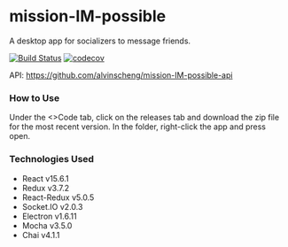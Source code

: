 # mission-IM-possible
A desktop app for socializers to message friends.

[![Build Status](https://travis-ci.org/alvinscheng/mission-IM-possible-client.svg?branch=master)](https://travis-ci.org/alvinscheng/mission-IM-possible-client)
[![codecov](https://codecov.io/gh/alvinscheng/mission-IM-possible-client/branch/master/graph/badge.svg)](https://codecov.io/gh/alvinscheng/mission-IM-possible-client)

API: https://github.com/alvinscheng/mission-IM-possible-api

### How to Use

Under the <>Code tab, click on the releases tab and download the zip file for the most recent version. In the folder, right-click the app and press open.

### Technologies Used

  * React v15.6.1
  * Redux v3.7.2
  * React-Redux v5.0.5
  * Socket.IO v2.0.3
  * Electron v1.6.11
  * Mocha v3.5.0
  * Chai v4.1.1
